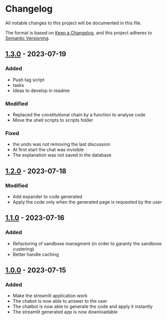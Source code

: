 # Changelog

All notable changes to this project will be documented in this file.

The format is based on [Keep a Changelog](https://keepachangelog.com/en/1.0.0/),
and this project adheres to [Semantic Versioning](https://semver.org/spec/v2.0.0.html).

## [1.3.0] - 2023-07-19

### Added

- Push tag script
- tasks
- Ideas to develop in readme

### Modified

- Replaced the constitutional chain by a function to analyse code
- Move the shell scripts to scripts folder

### Fixed

- the undo was not removing the last discussion
- At first start the chat was invisible
- The explanation was not saved in the database

## [1.2.0] - 2023-07-18

### Modified

- Add expander to code generated
- Apply the code only when the generated page is requested by the user

## [1.1.0] - 2023-07-16

### Added

- Refactoring of sandboxe managment (in order to garanty the sandboxe custering)
- Better handle caching

## [1.0.0] - 2023-07-15

### Added

- Make the streamlit application work
- The chabot is now able to answer to the user
- The chatbot is now able to generate the code and apply it instantly
- The streamlit generated app is now downloadable

[unreleased]: https://github.com/Gamma-Software/ChatbotX/compare/v1.3.0...HEAD
[1.3.0]: https://github.com/Gamma-Software/ChatbotX/compare/v1.2.0...v1.3.0
[1.2.0]: https://github.com/Gamma-Software/ChatbotX/compare/v1.1.0...v1.2.0
[1.1.0]: https://github.com/Gamma-Software/ChatbotX/compare/v1.0.0...v1.1.0
[1.0.0]: https://github.com/Gamma-Software/ChatbotX/releases/tag/v1.0.0